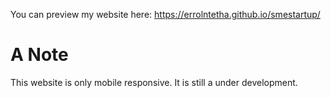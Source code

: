 You can preview my website here: https://errolntetha.github.io/smestartup/

# A Note
This website is only mobile responsive. It is still a under development.

